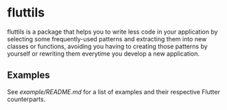 # fluttils

fluttils is a package that helps you to write less code in your application
by selecting some frequently-used patterns and extracting them into new classes
or functions, avoiding you having to creating those patterns by yourself or
rewriting them everytime you develop a new application.

## Examples

See *example/README.md* for a list of examples and their respective Flutter 
counterparts.